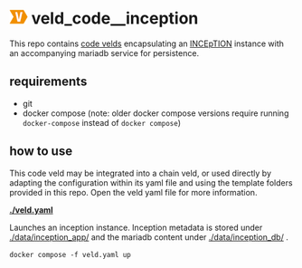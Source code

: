 # ![veld code](https://raw.githubusercontent.com/veldhub/.github/refs/heads/main/images/symbol_V_letter.png) veld_code__inception

This repo contains [code velds](https://zenodo.org/records/13322913) encapsulating an 
[INCEpTION](https://github.com/inception-project/inception) instance with an accompanying mariadb 
service for persistence.

## requirements

- git
- docker compose (note: older docker compose versions require running `docker-compose` instead of 
  `docker compose`)

## how to use

This code veld may be integrated into a chain veld, or used directly by adapting the configuration 
within its yaml file and using the template folders provided in this repo. Open the veld yaml file 
for more information.

**[./veld.yaml](./veld.yaml)** 

Launches an inception instance. Inception metadata is stored under
[./data/inception_app/](./data/inception_app/) and the mariadb content under 
[./data/inception_db/](./data/inception_db/) .

```
docker compose -f veld.yaml up
```

